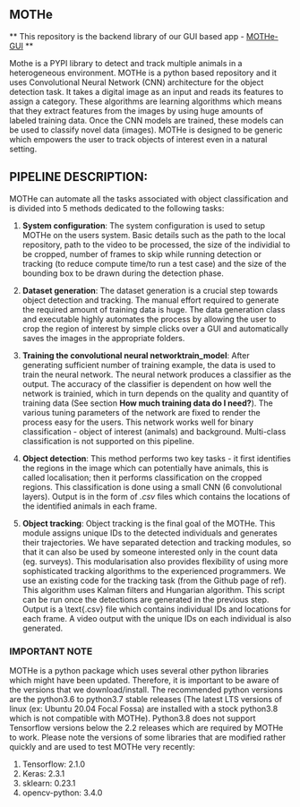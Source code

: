 ## MOTHe

** This repository is the backend library of our GUI based app - [MOTHe-GUI](https://github.com/tee-lab/MOTHe-GUI) ** 

Mothe is a PYPI library to detect and track multiple animals in a heterogeneous environment. MOTHe is a python based repository and it uses Convolutional Neural Network (CNN) architecture for the object detection task. It takes a digital image as an input and reads its features to assign a category. These algorithms are learning algorithms which means that they extract features from the images by using huge amounts of labeled training data. Once the CNN models are trained, these models can be used to classify novel data (images). MOTHe is designed to be generic which empowers the user to track objects of interest even in a natural setting.

## PIPELINE DESCRIPTION:

MOTHe can automate all the tasks associated with object classification and is divided into 5 methods dedicated to the following tasks:

1. __System configuration__: The system configuration is used to setup MOTHe on the users system. Basic details such as the path to the local repository, path to the video to be processed, the size of the individial to be cropped, number of frames to skip while running detection or tracking (to reduce compute time/to run a test case) and the size of the bounding box to be drawn during the detection phase.

2. __Dataset generation__: The dataset generation is a crucial step towards object detection and tracking. The manual effort required to generate the required amount of training data is huge. The data generation class and executable highly automates the process by allowing the user to crop the region of interest by simple clicks over a GUI and automatically saves the images in the appropriate folders.

3. __Training the convolutional neural networktrain_model__: After generating sufficient number of training example, the data is used to train the neural network. The neural network produces a classifier as the output. The accuracy of the classifier is dependent on how well the network is trainied, which in turn depends on the quality and quantity of training data (See section __How much training data do I need?__). The various tuning parameters of the network are fixed to render the process easy for the users. This network works well for binary classification - object of interest (animals) and background. Multi-class classification is not supported on this pipeline.

4. __Object detection__: This method performs two key tasks - it first identifies the regions in the image which can potentially have animals, this is called localisation; then it performs classification on the cropped regions. This classification is done using a small CNN (6 convolutional layers). Output is in the form of *.csv* files which contains the locations of the identified animals in each frame.

5. __Object tracking__: Object tracking is the final goal of the MOTHe. This module assigns unique IDs to the detected individuals and generates their trajectories. We have separated detection and tracking modules, so that it can also be used by someone interested only in the count data (eg. surveys). This modularisation also provides flexibility of using more sophisticated tracking algorithms to the experienced programmers. We use an existing code for the tracking task (from the Github page of ref). This algorithm uses Kalman filters and Hungarian algorithm. This script can be run once the detections are generated in the previous step. Output is a \text{.csv} file which contains individual IDs and locations for each frame. A video output with the unique IDs on each individual is also generated.


### IMPORTANT NOTE

MOTHe is a python package which uses several other python libraries which might have been updated. Therefore, it is important to be aware of the versions that we download/install. The recommended python versions are the python3.6 to python3.7 stable releases (The latest LTS versions of linux (ex: Ubuntu 20.04 Focal Fossa) are installed with a stock python3.8 which is not compatible with MOTHe). Python3.8 does not support Tensorflow versions below the 2.2 releases which are required by MOTHe to work. Please note the versions of some libraries that are modified rather quickly and are used to test MOTHe very recently:

1. Tensorflow: 2.1.0
2. Keras: 2.3.1
3. sklearn: 0.23.1
4. opencv-python: 3.4.0
